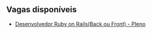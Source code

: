 Vagas disponíveis
-----------------

* [Desenvolvedor Ruby on Rails(Back ou Front) - Pleno](https://github.com/tracersoft/vagas/blob/master/pleno.md)

